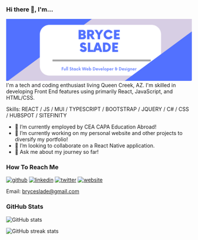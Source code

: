 ### Hi there 👋, I'm...
![Front End Web Developer & Designer](https://github.com/BryceSlade/BryceSlade/blob/main/Nelson%20Slade.png?raw=true)
I'm a tech and coding enthusiast living Queen Creek, AZ. I'm skilled in developing Front End features using primarily React, JavaScript, and HTML/CSS.

Skills: REACT / JS / MUI / TYPESCRIPT / BOOTSTRAP / JQUERY / C# / CSS / HUBSPOT / SITEFINITY

- 🌱 I’m currently employed by CEA CAPA Education Abroad!
- 🔭 I’m currently working on my personal website and other projects to diversify my portfolio! 
- 👯 I’m looking to collaborate on a React Native application.
- 💬 Ask me about my journey so far! 

### How To Reach Me
[<img src='https://cdn.jsdelivr.net/npm/simple-icons@3.0.1/icons/github.svg' alt='github' height='40'>](https://github.com/BryceSlade)  [<img src='https://cdn.jsdelivr.net/npm/simple-icons@3.0.1/icons/linkedin.svg' alt='linkedin' height='40'>](https://www.linkedin.com/in/nelsonbryceslade/)  [<img src='https://cdn.jsdelivr.net/npm/simple-icons@3.0.1/icons/twitter.svg' alt='twitter' height='40'>](https://twitter.com/CodingWithBryce)  [<img src='https://cdn.jsdelivr.net/npm/simple-icons@3.0.1/icons/icloud.svg' alt='website' height='40'>](https://nelson-slade.herokuapp.com/)

Email: bryceslade@gmail.com

### GitHub Stats

![GitHub stats](https://github-readme-stats.vercel.app/api?username=BryceSlade&show_icons=true)   

![GitHub streak stats](https://github-readme-streak-stats.herokuapp.com/?user=BryceSlade)  

